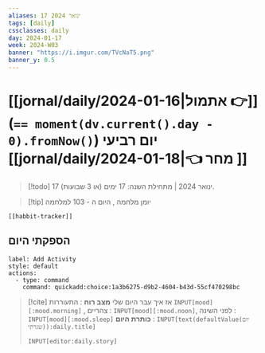 ```yaml
---
aliases: 17 ינואר 2024
tags: [daily]
cssclasses: daily
day: 2024-01-17
week: 2024-W03
banner: "https://i.imgur.com/TVcNaT5.png"
banner_y: 0.5
---
```


# [[jornal/daily/2024-01-16|אתמול 👉]] (**`== moment(dv.current().day - 0).fromNow()`**) יום רביעי [[jornal/daily/2024-01-18|👈 מחר ]]

> [!todo]   17 ינואר 2024 | מתחילת השנה: 17 ימים (או 3 שבועות). 

> [!tip]  יומן מלחמה , היום ה - 103 למלחמה

```meta-bind-embed
[[habbit-tracker]]
```

## הספקתי היום

```meta-bind-button
label: Add Activity
style: default
actions: 
  - type: command
    command: quickadd:choice:1a3b6275-d9b2-4604-b43d-55cf470298bc

```

> [!cite] אז איך עבר היום שלי
> **מצב רוח** :  התעוררות `INPUT[mood][:mood.morning]` , צהריים : `INPUT[mood][:mood.noon]`,  לפני השינה :  `INPUT[mood][:mood.sleep]`
> **כותרת היום** : `INPUT[text(defaultValue(יום שגרתי)):daily.title]`
> ```meta-bind
> INPUT[editor:daily.story]
> ```